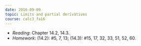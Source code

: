 ```yaml
---
date: 2016-09-09
topic: Limits and partial derivatives
course: calc3_fa16
---
```

- *Reading*: Chapter 14.2, 14.3.
- *Homework*: (14.2): #5, 7, 13; (14.3): #15, 17, 32, 33, 51, 52, 60.

